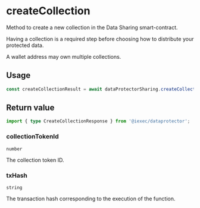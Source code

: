 # createCollection

Method to create a new collection in the Data Sharing smart-contract.

Having a collection is a required step before choosing how to distribute your
protected data.

A wallet address may own multiple collections.

## Usage

```js
const createCollectionResult = await dataProtectorSharing.createCollection();
```

## Return value

```ts twoslash
import { type CreateCollectionResponse } from '@iexec/dataprotector';
```

### collectionTokenId

`number`

The collection token ID.

### txHash

`string`

The transaction hash corresponding to the execution of the function.
